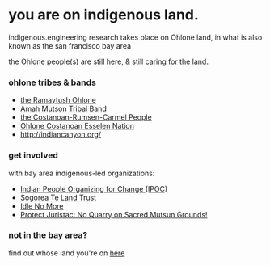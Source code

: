 # you are on indigenous land.

indigenous.engineering research takes place on Ohlone land, in what is also known as the san francisco bay area

the Ohlone people(s) are [still here,](https://sogoreate-landtrust.com/) & still [caring for the land.](https://sogoreate-landtrust.com/our-vision/)

### ohlone tribes & bands

* [the Ramaytush Ohlone](http://www.ramaytush.com/)
* [Amah Mutson Tribal Band](http://amahmutsun.org/)
* [the Costanoan-Rumsen-Carmel People](http://crc.nativeweb.org/)
* [Ohlone Costanoan Esselen Nation](http://ohlonecostanoanesselennation.org/)
* <http://indiancanyon.org/>

### get involved 

with bay area indigenous-led organizations:

* [Indian People Organizing for Change (IPOC)](http://ipocshellmoundwalk.homestead.com/)
* [Sogorea Te Land Trust](https://sogoreate-landtrust.com/)
* [Idle No More](http://www.idlenomoresfbay.org/)
* [Protect Juristac: No Quarry on Sacred Mutsun Grounds!](http://www.protectjuristac.org/)

### not in the bay area? 

find out whose land you're on [here](https://native-land.ca/)

